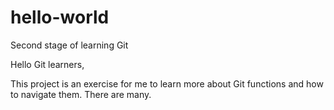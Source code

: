 # hello-world
Second stage of learning Git

Hello Git learners,

This project is an exercise for me to learn more about Git functions and how to navigate them.
There are many.
